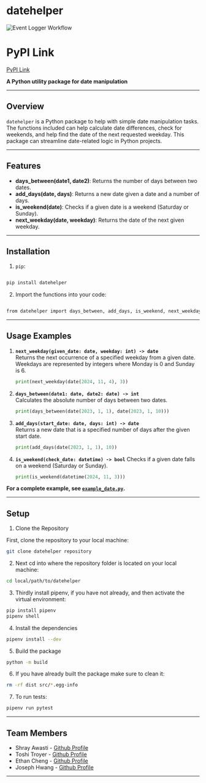 # datehelper
![Event Logger Workflow](https://github.com/software-students-fall2024/3-python-package-now-youre-unemployed/actions/workflows/event-logger.yml/badge.svg)

# PyPI Link
[PyPI Link](https://pypi.org/project/datehelper-now-youre-unemployed/0.1.6/)

**A Python utility package for date manipulation**

---

## Overview

`datehelper` is a Python package to help with simple date manipulation tasks.  The functions included can help calculate date differences, check for weekends, and help find the date of the next requested weekday.  This package can streamline date-related logic in Python projects.

---

## Features

- **days_between(date1, date2)**: Returns the number of days between two dates.
- **add_days(date, days)**: Returns a new date given a date and a number of days.
- **is_weekend(date)**: Checks if a given date is a weekend (Saturday or Sunday).
- **next_weekday(date, weekday)**: Returns the date of the next given weekday.

---

## Installation

1. `pip`:

```bash

pip install datehelper

```

2. Import the functions into your code:

```bash

from datehelper import days_between, add_days, is_weekend, next_weekday

```
---

## Usage Examples

1. **`next_weekday(given_date: date, weekday: int) -> date`**  
   Returns the next occurrence of a specified weekday from a given date. Weekdays are represented by integers where Monday is 0 and Sunday is 6.
    ```python
   print(next_weekday(date(2024, 11, 4), 3))

2. **`days_between(date1: date, date2: date) -> int`**  
   Calculates the absolute number of days between two dates.
    ```python
   print(days_between(date(2023, 1, 1), date(2023, 1, 10)))


3. **`add_days(start_date: date, days: int) -> date`**  
   Returns a new date that is a specified number of days after the given start date.
    ```python
   print(add_days(date(2023, 1, 1), 10))

4. **`is_weekend(check_date: datetime) -> bool`** 
   Checks if a given date falls on a weekend (Saturday or Sunday).
    ```python
   print(is_weekend(datetime(2024, 11, 3)))


**For a complete example, see [`example_date.py`](./example_date.py).**

---

## Setup

1. Clone the Repository

First, clone the repository to your local machine:

```bash
git clone datehelper repository 
```

2. Next cd into where the repository folder is located on your local machine:

```bash
cd local/path/to/datehelper
```

3. Thirdly install pipenv, if you have not already, and then activate the virtual environment: 

```bash
pip install pipenv 
pipenv shell
```

4. Install the dependencies 

```bash
pipenv install --dev
```

5. Build the package

```bash
python -m build
```

6. If you have already built the package make sure to clean it: 

```bash
rm -rf dist src/*.egg-info
```

7. To run tests: 

```bash
pipenv run pytest
```
---

## Team Members

- Shray Awasti - [Github Profile](https://github.com/shrayawasti)
- Toshi Troyer - [Github Profile](https://github.com/toshiHTroyer)
- Ethan Cheng - [Github Profile](https://github.com/ethanhcheng)
- Joseph Hwang - [Github Profile](https://github.com/josephnyu)
---
